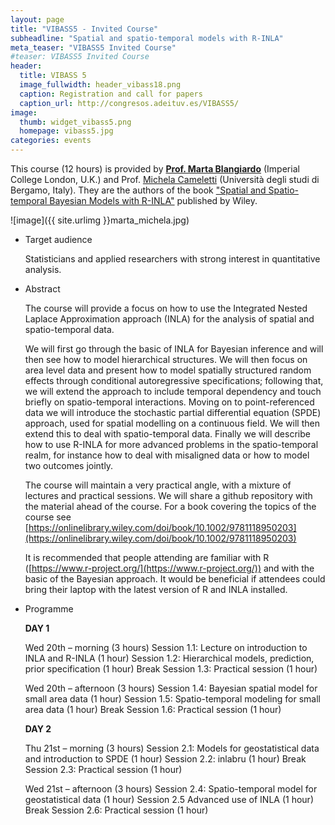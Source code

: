 ```yaml
---
layout: page
title: "VIBASS5 - Invited Course"
subheadline: "Spatial and spatio-temporal models with R-INLA"
meta_teaser: "VIBASS5 Invited Course"
#teaser: VIBASS5 Invited Course
header:
  title: VIBASS 5
  image_fullwidth: header_vibass18.png
  caption: Registration and call for papers
  caption_url: http://congresos.adeituv.es/VIBASS5/
image:
  thumb: widget_vibass5.png
  homepage: vibass5.jpg
categories: events
---
```


<!--[R-INLA](http://www.r-inla.org/)-->

This course (12 hours) is provided by [__Prof. Marta Blangiardo__](https://www.imperial.ac.uk/people/m.blangiardo) (Imperial College London, U.K.) and Prof. [Michela Cameletti](https://sites.google.com/site/michelacameletti) (Università degli studi di Bergamo, Italy). They are the authors of the book ["Spatial and Spatio-temporal Bayesian Models with R-INLA"](https://www.wiley.com/en-gb/Spatial+and+Spatio+temporal+Bayesian+Models+with+R+INLA-p-9781118326558) published by Wiley.

![image]({{ site.urlimg }}marta_michela.jpg)

- Target audience

    Statisticians and applied researchers with strong interest in quantitative analysis.

- Abstract

    The course will provide a focus on how to use the Integrated Nested Laplace Approximation approach (INLA) for the analysis of spatial and spatio-temporal data. 

    We will first go through the basic of INLA for Bayesian inference and will then see how to model hierarchical structures. We will then focus on area level data and present how to model spatially structured random effects through conditional autoregressive specifications; following that, we will extend the approach to include temporal dependency and touch briefly on spatio-temporal interactions. 
    Moving on to point-referenced data we will introduce the stochastic partial differential equation (SPDE) approach, used for spatial modelling on a continuous field. We will then extend this to deal with spatio-temporal data. Finally we will describe how to use R-INLA for more advanced problems in the spatio-temporal realm, for instance how to deal with misaligned data or how to model two outcomes jointly.  

    The course will maintain a very practical angle, with a mixture of lectures and practical sessions. We will share a github repository with the material ahead of the course. For a book covering the topics of the course see [https://onlinelibrary.wiley.com/doi/book/10.1002/9781118950203](https://onlinelibrary.wiley.com/doi/book/10.1002/9781118950203)

    It is recommended that people attending are familiar with R ([https://www.r-project.org/](https://www.r-project.org/)) and with the basic of the Bayesian approach.
    It would be beneficial if attendees could bring their laptop with the latest version of R and INLA installed.  

- Programme

    __DAY 1__

    Wed 20th – morning (3 hours)
    Session 1.1: Lecture on introduction to INLA and R-INLA (1 hour)
    Session 1.2: Hierarchical models, prediction, prior specification (1 hour)
    Break
    Session 1.3: Practical session (1 hour)


    Wed 20th – afternoon (3 hours)
    Session 1.4: Bayesian spatial model for small area data (1 hour)
    Session 1.5: Spatio-temporal modeling for small area data (1 hour)
    Break
    Session 1.6: Practical session (1 hour)


    __DAY 2__

    Thu 21st  – morning (3 hours)
    Session 2.1: Models for geostatistical data and introduction to SPDE (1 hour)
    Session 2.2: inlabru (1 hour)
    Break
    Session 2.3: Practical session (1 hour)

    Wed 21st – afternoon (3 hours)
    Session 2.4: Spatio-temporal model for geostatistical data (1 hour)
    Session 2.5 Advanced use of INLA (1 hour)
    Break 
    Session 2.6: Practical session (1 hour)
